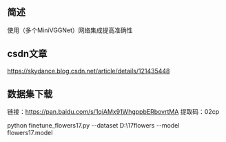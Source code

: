 ## 简述
使用（多个MiniVGGNet）网络集成提高准确性

## csdn文章
https://skydance.blog.csdn.net/article/details/121435448

## 数据集下载
链接：https://pan.baidu.com/s/1qiAMx91WhgppbERbovrtMA 
提取码：02cp


python finetune_flowers17.py --dataset D:\\17flowers --model flowers17.model